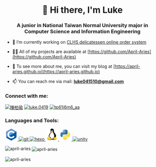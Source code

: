 <h1 align="center">👋 Hi there, I'm Luke</h1>
<h3 align="center">A junior in National Taiwan Normal University major in Computer Science and Information Engineering</h3>

- 🔭 I’m currently working on [CLHS delicatessen online order system](https://github.com/CLHS-Delicatessen-Online-Order-System)

- 👨‍💻 All of my projects are available at [https://github.com/April-Aries](https://github.com/April-Aries)

- 📝 To see more about me, you can visit my blog at [https://april-aries.github.io](https://april-aries.github.io)

- 📫 You can reach me via mail: **luke041510@gmail.com**

<h3 align="left">Connect with me:</h3>
<p align="left">
<a href="https://facebook.com/profile.php?id=100027218433349" target="blank"><img align="center" src="https://raw.githubusercontent.com/rahuldkjain/github-profile-readme-generator/master/src/images/icons/Social/facebook.svg" alt="陳柏瑜" height="30" width="40" /></a>
<a href="https://instagram.com/luke.0419" target="blank"><img align="center" src="https://raw.githubusercontent.com/rahuldkjain/github-profile-readme-generator/master/src/images/icons/Social/instagram.svg" alt="luke.0419" height="30" width="40" /></a>
<a href="https://www.leetcode.com/tp61i6m6_aa" target="blank"><img align="center" src="https://raw.githubusercontent.com/rahuldkjain/github-profile-readme-generator/master/src/images/icons/Social/leet-code.svg" alt="tp61i6m6_aa" height="30" width="40" /></a>
</p>

<h3 align="left">Languages and Tools:</h3>
<p align="left"> <a href="https://www.cprogramming.com/" target="_blank" rel="noreferrer"> <img src="https://raw.githubusercontent.com/devicons/devicon/master/icons/c/c-original.svg" alt="c" width="40" height="40"/> </a> <a href="https://git-scm.com/" target="_blank" rel="noreferrer"> <img src="https://www.vectorlogo.zone/logos/git-scm/git-scm-icon.svg" alt="git" width="40" height="40"/> </a> <a href="hexo.io/" target="_blank" rel="noreferrer"> <img src="https://www.vectorlogo.zone/logos/hexoio/hexoio-icon.svg" alt="hexo" width="40" height="40"/> </a> <a href="https://www.linux.org/" target="_blank" rel="noreferrer"> <img src="https://raw.githubusercontent.com/devicons/devicon/master/icons/linux/linux-original.svg" alt="linux" width="40" height="40"/> </a> <a href="https://www.python.org" target="_blank" rel="noreferrer"> <img src="https://raw.githubusercontent.com/devicons/devicon/master/icons/python/python-original.svg" alt="python" width="40" height="40"/> </a> <a href="https://unity.com/" target="_blank" rel="noreferrer"> <img src="https://www.vectorlogo.zone/logos/unity3d/unity3d-icon.svg" alt="unity" width="40" height="40"/> </a> </p>

<p><img align="left" src="https://github-readme-stats.vercel.app/api/top-langs?username=april-aries&show_icons=true&locale=en&layout=compact" alt="april-aries" /></p>

<p>&nbsp;<img align="center" src="https://github-readme-stats.vercel.app/api?username=april-aries&show_icons=true&locale=en" alt="april-aries" /></p>

<p><img align="center" src="https://leetcard.jacoblin.cool/Tp61i6m6_AA?theme=forest&font=Iceland" alt="april-aries" /></p>
